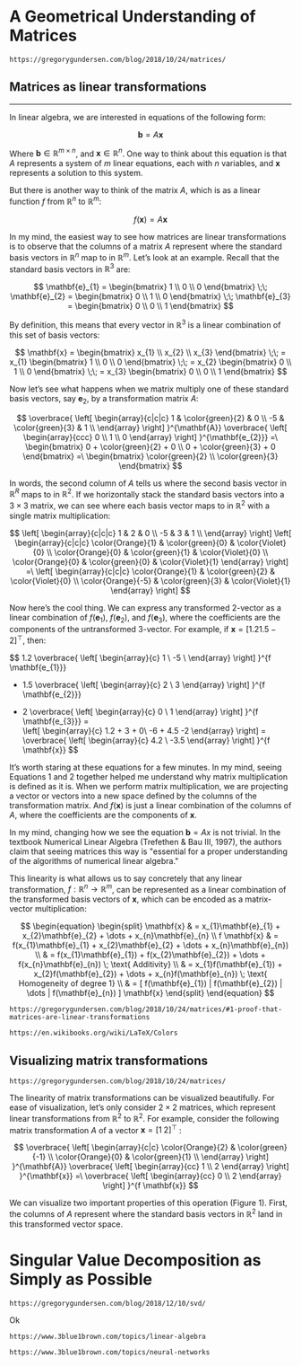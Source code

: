 # A Geometrical Understanding of Matrices

```
https://gregorygundersen.com/blog/2018/10/24/matrices/
```

## Matrices as linear transformations
***

In linear algebra, we are interested in equations of the following form:

$$
\mathbf{b} = A\mathbf{x}
$$

Where $\mathbf{b} \in \mathbb{R}^{m \times n}$, and $\mathbf{x} \in \mathbb{R}^{n}$. One way to think about this equation is that $A$ represents a system of $m$ linear equations, each with $n$ variables, and $\textbf{x}$ represents a solution to this system. 

But there is another way to think of the matrix $A$, which is as a linear function $f$ from $\mathbb{R}^{n}$ to $\mathbb{R}^{m}$: 

$$
f(\mathbf{x}) = A\mathbf{x}
$$

In my mind, the easiest way to see how matrices are linear transformations is to observe that the columns of a matrix $A$ represent where the standard basis vectors in $\mathbb{R}^{n}$ map to in $\mathbb{R}^{m}$. Let’s look at an example. Recall that the standard basis vectors in $\mathbb{R}^{3}$ are:

$$
\mathbf{e}_{1} =
\begin{bmatrix}
1 \\ 0 \\ 0
\end{bmatrix}
\;\;
\mathbf{e}_{2} =
\begin{bmatrix}
0 \\ 1 \\ 0
\end{bmatrix}
\;\;
\mathbf{e}_{3} =
\begin{bmatrix}
0 \\ 0 \\ 1
\end{bmatrix}
$$

By definition, this means that every vector in $\mathbb{R}^{3}$ is a linear combination of this set of basis vectors:

$$
\mathbf{x} =
\begin{bmatrix}
x_{1} \\ x_{2} \\ x_{3}
\end{bmatrix}
\;\;
= x_{1}
\begin{bmatrix}
1 \\ 0 \\ 0
\end{bmatrix}
\;\;
= x_{2}
\begin{bmatrix}
0 \\ 1 \\ 0
\end{bmatrix}
\;\;
= x_{3}
\begin{bmatrix}
0 \\ 0 \\ 1
\end{bmatrix}
$$

Now let’s see what happens when we matrix multiply one of these standard basis vectors, say $\textbf{e}_{2}$, by a transformation matrix $A$:

$$
\overbrace{
\left[
\begin{array}{c|c|c}
1 & \color{green}{2} & 0 \\
-5 & \color{green}{3} & 1 \\
\end{array}
\right]
}^{\mathbf{A}}
\overbrace{
\left[
\begin{array}{ccc}
0 \\ 1 \\ 0
\end{array}
\right]
}^{\mathbf{e_{2}}}
=\
\begin{bmatrix}
0 + \color{green}{2} + 0 \\ 
0 + \color{green}{3} + 0
\end{bmatrix}
=\
\begin{bmatrix}
\color{green}{2} \\ 
\color{green}{3}
\end{bmatrix}            
$$

In words, the second column of $A$ tells us where the second basis vector in $\mathbb{R}^{R}$ maps to in $\mathbb{R}^{2}$. If we horizontally stack the standard basis vectors into a $3 \times 3$ matrix, we can see where each basis vector maps to in $\mathbb{R}^{2}$ with a single matrix multiplication:

$$
\left[
\begin{array}{c|c|c}
1 & 2 & 0 \\
-5 & 3 & 1 \\
\end{array}
\right]
\left[
\begin{array}{c|c|c}
\color{Orange}{1} & \color{green}{0} & \color{Violet}{0} \\
\color{Orange}{0} & \color{green}{1} & \color{Violet}{0} \\
\color{Orange}{0} & \color{green}{0} & \color{Violet}{1} 
\end{array}
\right]
=\
\left[
\begin{array}{c|c|c}
\color{Orange}{1} & \color{green}{2} & \color{Violet}{0} \\
\color{Orange}{-5} & \color{green}{3} & \color{Violet}{1} 
\end{array}
\right]
$$

Now here’s the cool thing. We can express any transformed 2-vector as a linear combination of $f(\textbf{e}_{1})$, $f(\textbf{e}_{2})$, and $f(\textbf{e}_{3})$, where the coefficients are the components of the untransformed 3-vector. For example, if $\textbf{x} = [1.2 1.5 −2]^{\top}$, then:

$$
1.2
\overbrace{
\left[
\begin{array}{c}
1 \\
-5 \\
\end{array}
\right]
}^{f \mathbf{e_{1}}}
+ 1.5
\overbrace{
\left[
\begin{array}{c}
2 \\
3
\end{array}
\right]
}^{f \mathbf{e_{2}}}
- 2
\overbrace{
\left[
\begin{array}{c}
0 \\
1
\end{array}
\right]
}^{f \mathbf{e_{3}}}
=\
\left[
\begin{array}{c}
1.2 + 3 + 0\\
-6 + 4.5 -2
\end{array}
\right]
=\
\overbrace{
\left[
\begin{array}{c}
4.2 \\
-3.5
\end{array}
\right]
}^{f \mathbf{x}}
$$

It’s worth staring at these equations for a few minutes. In my mind, seeing Equations 1 and 2 together helped me understand why matrix multiplication is defined as it is. When we perform matrix multiplication, we are projecting a vector or vectors into a new space defined by the columns of the transformation matrix. And $f(\textbf{x})$ is just a linear combination of the columns of $A$, where the coefficients are the components of $\textbf{x}$.

In my mind, changing how we see the equation $\textbf{b} = Ax$ is not trivial. In the textbook Numerical Linear Algebra (Trefethen & Bau III, 1997), the authors claim that seeing matrices this way is "essential for a proper understanding of the algorithms of numerical linear algebra."

This linearity is what allows us to say concretely that any linear transformation, $f: \mathbb{R}^{n} \rightarrow \mathbb{R}^{m}$, can be represented as a linear combination of the transformed basis vectors of $\textbf{x}$, which can be encoded as a matrix-vector multiplication:

$$
\begin{equation} 
\begin{split}
\mathbf{x} & = x_{1}\mathbf{e}_{1} + x_{2}\mathbf{e}_{2} + \dots + x_{n}\mathbf{e}_{n} \\
f \mathbf{x} & = f(x_{1}\mathbf{e}_{1} + x_{2}\mathbf{e}_{2} + \dots + x_{n}\mathbf{e}_{n}) \\
& = f(x_{1}\mathbf{e}_{1}) + f(x_{2}\mathbf{e}_{2}) + \dots + f(x_{n}\mathbf{e}_{n}) \; \text{ Additivity} \\
& = x_{1}f(\mathbf{e}_{1}) + x_{2}f(\mathbf{e}_{2}) + \dots + x_{n}f(\mathbf{e}_{n}) \; \text{ Homogeneity of degree 1} \\ 
& = [ f(\mathbf{e}_{1}) | f(\mathbf{e}_{2}) | \dots | f(\mathbf{e}_{n}) ] \mathbf{x}
\end{split}
\end{equation}
$$

`https://gregorygundersen.com/blog/2018/10/24/matrices/#1-proof-that-matrices-are-linear-transformations`

`https://en.wikibooks.org/wiki/LaTeX/Colors`

## Visualizing matrix transformations

`https://gregorygundersen.com/blog/2018/10/24/matrices/`

The linearity of matrix transformations can be visualized beautifully. For ease of visualization, let’s only consider $2 \times 2$ matrices, which represent linear transformations from $\mathbb{R}^{2}$ to $\mathbb{R}^{2}$. For example, consider the following matrix transformation $A$ of a vector $\textbf{x} = [1 \; 2]^{\top}$ :

$$
\overbrace{
\left[
\begin{array}{c|c}
\color{Orange}{2} & \color{green}{-1} \\
\color{Orange}{0} & \color{green}{1} \\
\end{array}
\right]
}^{\mathbf{A}}
\overbrace{
\left[
\begin{array}{cc}
1 \\ 2
\end{array}
\right]
}^{\mathbf{x}}
=\
\overbrace{
\left[
\begin{array}{cc}
0 \\ 2
\end{array}
\right]
}^{f \mathbf{x}}
$$

We can visualize two important properties of this operation (Figure 1). First, the columns of $A$ represent where the standard basis vectors in $\mathbb{R}^{2}$ land in this transformed vector space.

# Singular Value Decomposition as Simply as Possible

`https://gregorygundersen.com/blog/2018/12/10/svd/`

Ok

`https://www.3blue1brown.com/topics/linear-algebra`

`https://www.3blue1brown.com/topics/neural-networks`


